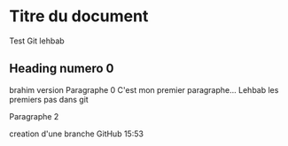 # Titre du document
Test Git lehbab

## Heading numero 0
brahim version
Paragraphe 0
C'est mon premier paragraphe... Lehbab
les premiers pas dans git

Paragraphe 2


creation d'une branche GitHub 15:53 

